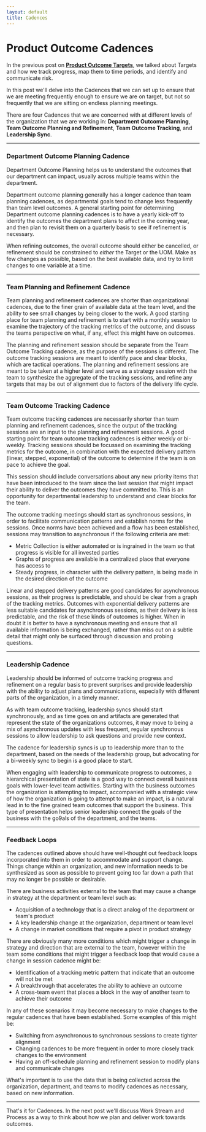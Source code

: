 ```yaml
---
layout: default
title: Cadences
---
```


# Product Outcome Cadences

In the previous post on **[Product Outcome Targets](/2022/01/28/targets)**, we talked about Targets and how we track progress, map them to time periods, and identify and communicate risk.

In this post we'll delve into the Cadences that we can set up to ensure that we are meeting frequently enough to ensure we are on target, but not so frequently that we are sitting on endless planning meetings.

There are four Cadences that we are concerned with at different levels of the organization that we are working in: **Department Outcome Planning**, **Team Outcome Planning and Refinement**, **Team Outcome Tracking**, and **Leadership Sync**. 

---

### <a name="department-outcome-planning-cadence">Department Outcome Planning Cadence</a>

Department Outcome Planning helps us to understand the outcomes that our department can impact, usually across multiple teams within the department.

Department outcome planning generally has a longer cadence than team planning cadences, as departmental goals tend to change less frequently than team level outcomes.  A general starting point for determining Department outcome planning cadences is to have a yearly kick-off to identify the outcomes the department plans to affect in the coming year, and then plan to revisit them on a quarterly basis to see if refinement is necessary.  

When refining outcomes, the overall outcome should either be cancelled, or refinement should be constrained to *either* the Target or the UOM.  Make as few changes as possible, based on the best available data, and try to limit changes to one variable at a time.  

---

### <a name="team-planning-and-refinement-cadence">Team Planning and Refinement Cadence</a>

Team planning and refinement cadences are shorter than organizational cadences, due to the finer grain of available data at the team level, and the ability to see small changes by being closer to the work.  A good starting place for team planning and refinement is to start with a monthly session to examine the trajectory of the tracking metrics of the outcome, and discuss the teams perspective on what, if any, effect this might have on outcomes.  

The planning and refinement session should be separate from the Team Outcome Tracking cadence, as the purpose of the sessions is different.  The outcome tracking sessions are meant to identify pace and clear blocks, which are tactical operations.  The planning and refinement sessions are meant to be taken at a higher level and serve as a strategy session with the team to synthesize the aggregate of the tracking sessions, and refine any targets that may be out of alignment due to factors of the delivery life cycle.

---

### <a name="team-outcome-tracking-cadence">Team Outcome Tracking Cadence</a>

Team outcome tracking cadences are necessarily shorter than team planning and refinement cadences, since the output of the tracking sessions are an input to the planning and refinement sessions.  A good starting point for team outcome tracking cadences is either weekly or bi-weekly.  Tracking sessions should be focussed on examining the tracking metrics for the outcome, in combination with the expected delivery pattern (linear, stepped, exponential) of the outcome to determine if the team is on pace to achieve the goal.

This session should include conversations about any new priority items that have been introduced to the team since the last session that might impact their ability to deliver the outcomes they have committed to.  This is an opportunity for departmental leadership to understand and clear blocks for the team.

The outcome tracking meetings should start as synchronous sessions, in order to facilitate communication patterns and establish norms for the sessions.  Once norms have been achieved and a flow has been established, sessions may transition to asynchronous if the following criteria are met:

- Metric Collection is either automated or is ingrained in the team so that progress is visible for all invested parties
- Graphs of progress are available in a centralized place that everyone has access to
- Steady progress, in character with the delivery pattern, is being made in the desired direction of the outcome

Linear and stepped delivery patterns are good candidates for asynchronous sessions, as their progress is predictable, and should be clear from a graph of the tracking metrics.  Outcomes with exponential delivery patterns are less suitable candidates for asynchronous sessions, as their delivery is less predictable, and the risk of these kinds of outcomes is higher.  When in doubt it is better to have a synchronous meeting and ensure that all available information is being exchanged, rather than miss out on a subtle detail that might only be surfaced through discussion and probing questions.

---

### <a name="leadership-cadence">Leadership Cadence</a>

Leadership should be informed of outcome tracking progress and refinement on a regular basis to prevent surprises and provide leadership with the ability to adjust plans and communications, especially with different parts of the organization, in a timely manner.

As with team outcome tracking, leadership syncs should start synchronously, and as time goes on and artifacts are generated that represent the state of the organizations outcomes, it may move to being a mix of asynchronous updates with less frequent, regular synchronous sessions to allow leadership to ask questions and provide new context.

The cadence for leadership syncs is up to leadership more than to the department, based on the needs of the leadership group, but advocating for a bi-weekly sync to begin is a good place to start.

When engaging with leadership to communicate progress to outcomes, a hierarchical presentation of state is a good way to connect overall business goals with lower-level team activities.  Starting with the business outcomes the organization is attempting to impact, accompanied with a strategic view of how the organization is going to attempt to make an impact, is a natural lead in to the fine grained team outcomes that support the business.  This type of presentation helps senior leadership connect the goals of the business with the go9als of the department, and the teams.

---

### <a name="feedback-loops">Feedback Loops</a>

The cadences outlined above should have well-thought out feedback loops incorporated into them in order to accommodate and support change.  Things change within an organization, and new information needs to be synthesized as soon as possible to prevent going too far down a path that may no longer be possible or desirable.

There are business activities external to the team that may cause a change in strategy at the department or team level such as:

- Acquisition of a technology that is a direct analog of the department or team's product
- A key leadership change at the organization, department or team level
- A change in market conditions that require a pivot in product strategy

There are obviously many more conditions which might trigger a change in strategy and direction that are external to the team, however within the team some conditions that might trigger a feedback loop that would cause a change in session cadence might be:

- Identification of a tracking metric pattern that indicate that an outcome will not be met
- A breakthrough that accelerates the ability to achieve an outcome
- A cross-team event that places a block in the way of another team to achieve their outcome

In any of these scenarios it may become necessary to make changes to the regular cadences that have been established.  Some examples of this might be:

- Switching from asynchronous to synchronous sessions to create tighter alignment
- Changing cadences to be more frequent in order to more closely track changes to the environment
- Having an off-schedule planning and refinement session to modify plans and communicate changes

What's important is to use the data that is being collected across the organization, department, and teams to modify cadences as necessary, based on new information.

---

That's it for Cadences.  In the next post we'll discuss Work Stream and Process as a way to think about how we plan and deliver work towards outcomes.